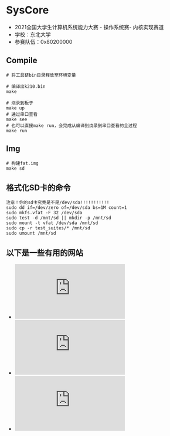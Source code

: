 # SysCore
* 2021全国大学生计算机系统能力大赛 - 操作系统赛- 内核实现赛道
* 学校：东北大学
* 参赛队伍：0x80200000

## Compile
```shell
# 将工具链bin目录释放至环境变量
```
```shell
# 编译出k210.bin
make
```
```shell
# 烧录到板子
make up
# 通过串口查看
make see
# 也可以直接make run，会完成从编译到烧录到串口查看的全过程
make run
```
## Img
```shell
# 构建fat.img
make sd
```

## 格式化SD卡的命令
```shell
注意！你的sd卡究竟是不是/dev/sda!!!!!!!!!!!
sudo dd if=/dev/zero of=/dev/sda bs=1M count=1
sudo mkfs.vfat -F 32 /dev/sda
sudo test -d /mnt/sd || mkdir -p /mnt/sd
sudo mount -t vfat /dev/sda /mnt/sd
sudo cp -r test_suites/* /mnt/sd
sudo umount /mnt/sd
```

## 以下是一些有用的网站
* ![Risc-V Registers](https://www.five-embeddev.com/riscv-isa-manual/latest/supervisor.html#supervisor)
* ![K210 Datasheet](https://s3.cn-north-1.amazonaws.com.cn/dl.kendryte.com/documents/kendryte_datasheet_20180919020633.pdf)
* ![FAT FS](http://elm-chan.org/fsw/ff/00index_e.html)